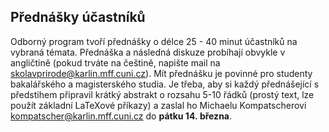 
## Přednášky účastníků

Odborný program tvoří přednášky o délce 25 - 40 minut účastníků na vybraná témata. Přednáška a následná diskuze probíhají obvykle v angličtině (pokud trváte na češtině, napište mail na [skolavprirode@karlin.mff.cuni.cz](mailto:skolavprirode@karlin.mff.cuni.cz)). Mít přednášku je povinné pro studenty bakalářského a magisterského studia. Je třeba, aby si každý přednášející s předstihem připravil krátký abstrakt o rozsahu 5-10 řádků (prostý text, lze použít základní LaTeXové příkazy) a zaslal ho Michaelu Kompatscherovi [kompatscher@karlin.mff.cuni.cz](mailto:kompatscher@karlin.mff.cuni.cz) do **pátku 14.&nbsp;března**.